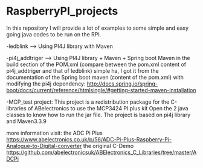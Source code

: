 # RaspberryPI_projects

In this repository I will provide a lot of examples to some simple and easy going java codes to be run on the RPI.

-ledblink --> Using PI4J library with Maven 

-pi4j_addtriger --> Using PI4J library + Maven + Spring boot Maven in the build section of the POM.xml
(compare between the pom.xml content of pi4j_addtriger and that of ledblink)
simple ha, I got it from the documentation of the Spring boot maven (content of the pom.xml) with modifying the pi4j dependency:
http://docs.spring.io/spring-boot/docs/current/reference/htmlsingle/#getting-started-maven-installation

-MCP_test project:
This project is a redistribution package for the C-libraries of ABelectronics to use the MCP3424 PI plus kit 
Open the 2 java classes to know how to run the jar file.
The project is based on pi4j library and Maven3.3.9

more information visit: 
the ADC Pi Plus https://www.abelectronics.co.uk/p/56/ADC-Pi-Plus-Raspberry-Pi-Analogue-to-Digital-converter
<be>the original C-Demo https://github.com/abelectronicsuk/ABElectronics_C_Libraries/tree/master/ADCPi

